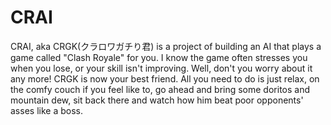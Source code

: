 # CRAI
CRAI, aka CRGK(クラロワガチり君) is a project of building an AI that plays a game called "Clash Royale" for you.
I know the game often stresses you when you lose, or your skill isn't improving. Well, don't you worry about it any more! CRGK is now
your best friend. All you need to do is just relax, on the comfy couch if you feel like to, go ahead and bring some doritos and mountain dew, sit back there and watch how him beat poor opponents' asses like a boss.

